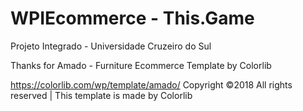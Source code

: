 # WPIEcommerce - This.Game
Projeto Integrado - Universidade Cruzeiro do Sul

Thanks for Amado - Furniture Ecommerce Template by Colorlib

https://colorlib.com/wp/template/amado/
Copyright ©2018 All rights reserved | This template is made by Colorlib
